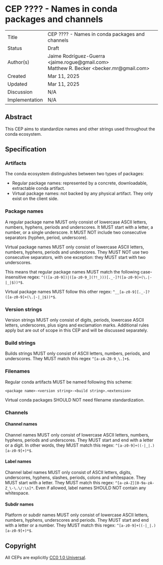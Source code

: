 # CEP ???? - Names in conda packages and channels

<table>
<tr><td> Title </td><td> CEP ???? - Names in conda packages and channels </td>
<tr><td> Status </td><td> Draft </td></tr>
<tr><td> Author(s) </td><td> Jaime Rodríguez-Guerra &lt;jaime.rogue@gmail.com&gt; <br /> Matthew R. Becker &lt;becker.mr@gmail.com&gt;</td></tr>
<tr><td> Created </td><td> Mar 11, 2025</td></tr>
<tr><td> Updated </td><td> Mar 11, 2025</td></tr>
<tr><td> Discussion </td><td> N/A </td></tr>
<tr><td> Implementation </td><td> N/A </td></tr>
</table>

## Abstract

This CEP aims to standardize names and other strings used throughout the conda ecosystem.

## Specification

### Artifacts

The conda ecosystem distinguishes between two types of packages:

- Regular package names: represented by a concrete, downloadable, extractable conda artifact.
- Virtual package names: not backed by any physical artifact. They only exist on the client side.

### Package names

A regular package name MUST only consist of lowercase ASCII letters, numbers, hyphens, periods and underscores. It MUST start with a letter, a number, or a single underscore. It MUST NOT include two consecutive separators (hyphen, period, underscore). 

Virtual package names MUST only consist of lowercase ASCII letters, numbers, hyphens, periods and underscores. They MUST NOT use two consecutive separators, with one exception: they MUST start with two underscores.

This means that regular package names MUST match the following case-insensitive regex: `^(([a-z0-9])|([a-z0-9_](?!_)))[._-]?([a-z0-9]+(\.|-|_|$))*$`.

Virtual package names MUST follow this other regex: `^__[a-z0-9][._-]?([a-z0-9]+(\.|-|_|$))*$`.

### Version strings

Version strings MUST only consist of digits, periods, lowercase ASCII letters, underscores, plus
signs and exclamation marks. Additional rules apply but are out of scope in this CEP and will be
discussed separately.

### Build strings

Builds strings MUST only consist of ASCII letters, numbers, periods, and underscores. They MUST match this regex `^[a-zA-Z0-9_\.]+$`.

### Filenames

Regular conda artifacts MUST be named following this scheme:

```
<package name>-<version string>-<build string>.<extension>
```

Virtual conda packages SHOULD NOT need filename standardization.

### Channels

#### Channel names

Channel names MUST only consist of lowercase ASCII letters, numbers, hyphens, periods and underscores. They MUST start and end with a letter or a digit. In other words, they MUST match  this regex:  `^[a-z0-9]+((-|_|.)[a-z0-9]+)*$`.

#### Label names

Channel label names MUST only consist of ASCII letters, digits, underscores, hyphens, slashes, periods, colons and whitespace. They MUST start with a letter. They MUST match this regex: `^[a-zA-Z][0-9a-zA-Z_\-\.\/:\s]*`. Even if allowed, label names SHOULD NOT contain any whitespace.

#### Subdir names

Platform or subdir names MUST only consist of lowercase ASCII letters, numbers, hyphens, underscores and periods. They MUST start and end with a letter or a number. They MUST match this regex: `^[a-z0-9]+((-|_|.)[a-z0-9]+)*$`.

## Copyright

All CEPs are explicitly [CC0 1.0 Universal](https://creativecommons.org/publicdomain/zero/1.0/).
